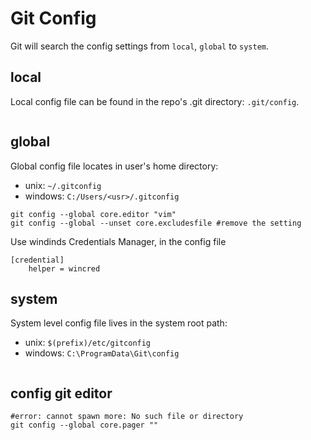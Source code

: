 # Git Config

Git will search the config settings from  `local`, `global` to `system`.

## local
Local config file can be found in the repo's .git directory: `.git/config`.
```
```

## global
Global config file locates in user's home directory: 
- unix: `~/.gitconfig`
- windows: `C:/Users/<usr>/.gitconfig`
```
git config --global core.editor "vim"
git config --global --unset core.excludesfile #remove the setting
```

Use windinds Credentials Manager, in the config file
```
[credential]
	helper = wincred
```

## system
System level config file lives in the system root path: 
- unix: `$(prefix)/etc/gitconfig` 
- windows: `C:\ProgramData\Git\config`
```
```

## config git editor
```
#error: cannot spawn more: No such file or directory
git config --global core.pager ""
```

